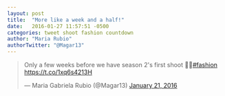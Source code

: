 ```yaml
---
layout: post
title:  "More like a week and a half!"
date:   2016-01-27 11:57:51 -0500
categories: tweet shoot fashion countdown 
author: "Maria Rubio"
authorTwitter: "@Magar13"
---
```


<blockquote class="twitter-tweet" lang="en"><p lang="en" dir="ltr">Only a few weeks before we have season 2&#39;s first shoot 💃🏻<a href="https://twitter.com/hashtag/fashion?src=hash">#fashion</a> <a href="https://t.co/1xq6s4213H">https://t.co/1xq6s4213H</a></p>&mdash; Maria Gabriela Rubio (@Magar13) <a href="https://twitter.com/Magar13/status/690168348852797441">January 21, 2016</a></blockquote>
<script async src="//platform.twitter.com/widgets.js" charset="utf-8"></script>

